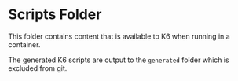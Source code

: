 ﻿# Scripts Folder

This folder contains content that is available to K6 when running in a container.

The generated K6 scripts are output to the `generated` folder which is excluded from git.
